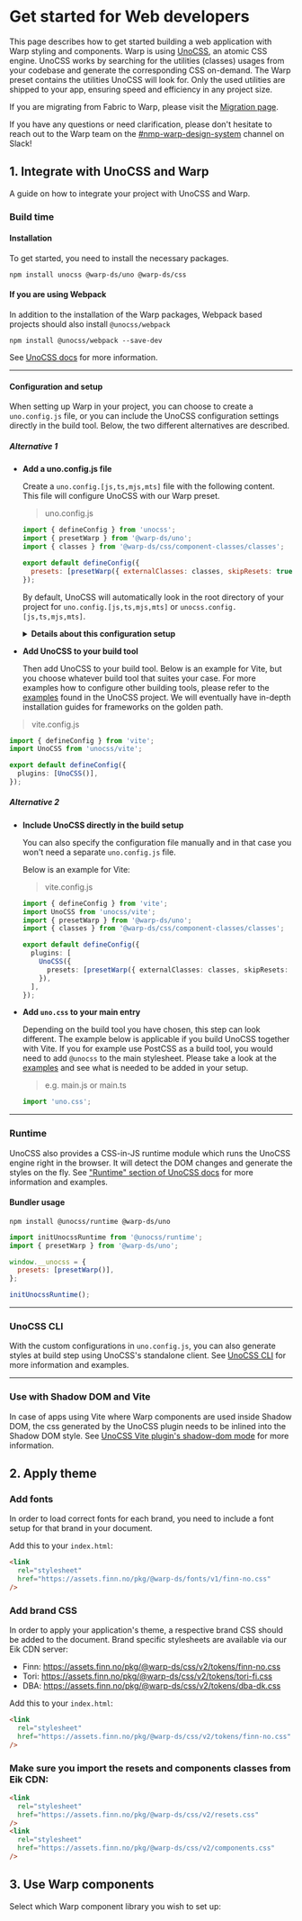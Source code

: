 <script setup>
  import Vue from './vue.md';
  import Elements from './elements.md';
  import React from './react.md';
</script>

# Get started for Web developers

This page describes how to get started building a web application with Warp styling and components.
Warp is using [UnoCSS](https://unocss.dev/), an atomic CSS engine.
UnoCSS works by searching for the utilities (classes) usages from your codebase and generate the corresponding CSS on-demand.
The Warp preset contains the utilities UnoCSS will look for.
Only the used utilities are shipped to your app, ensuring speed and efficiency in any project size.

If you are migrating from Fabric to Warp, please visit the [Migration page](./migrate-from-fabric/).

If you have any questions or need clarification, please don't hesitate to reach out to the Warp team on the [#nmp-warp-design-system](https://sch-chat.slack.com/archives/C04NF2K46LB) channel on Slack!

## 1. Integrate with UnoCSS and Warp

A guide on how to integrate your project with UnoCSS and Warp.

### Build time

#### Installation
To get started, you need to install the necessary packages.

```shell
npm install unocss @warp-ds/uno @warp-ds/css
```

#### If you are using Webpack
In addition to the installation of the Warp packages, Webpack based projects should also install `@unocss/webpack`

```shell
npm install @unocss/webpack --save-dev
```

See [UnoCSS docs](https://unocss.dev/integrations/webpack) for more information.

---

#### Configuration and setup
When setting up Warp in your project, you can choose to create a `uno.config.js` file, or you can include the UnoCSS configuration settings directly in the build tool.
Below, the two different alternatives are described.

##### Alternative 1
- **Add a uno.config.js file**

  Create a `uno.config.[js,ts,mjs,mts]` file with the following content. This file will configure UnoCSS with our Warp preset.
  
  > uno.config.js
  
  ```js
  import { defineConfig } from 'unocss';
  import { presetWarp } from '@warp-ds/uno';
  import { classes } from '@warp-ds/css/component-classes/classes';
  
  export default defineConfig({
    presets: [presetWarp({ externalClasses: classes, skipResets: true })],
  });
  ```
  
  By default, UnoCSS will automatically look in the root directory of your project for `uno.config.[js,ts,mjs,mts]` or `unocss.config.[js,ts,mjs,mts]`.
  
  <details>
    <summary><b>Details about this configuration setup</b></summary>
    When an application consists of several parts (e.g. if you are using [Podium](https://podium-lib.io/)) and each part needs to integrate with UnoCSS and Warp - it's more performant to get styling from an external stylesheet (as this will be cached in the browser) instead of making UnoCSS generate the same CSS multiple times.
    In the example above we pass external classes and skip resets, because we import components.css and reset.css as mentioned [below](#make-sure-you-import-the-resets-and-components-classes-from-eik-cdn).
  
    See all configuration options for `presetWarp` at https://github.com/warp-ds/drive#plugin-api.
  </details>

- **Add UnoCSS to your build tool**

  Then add UnoCSS to your build tool. Below is an example for Vite, but you choose whatever build tool that suites your case.
  For more examples how to configure other building tools, please refer to the [examples](https://github.com/unocss/unocss/tree/main/examples) found in the UnoCSS project.
  We will eventually have in-depth installation guides for frameworks on the golden path.

> vite.config.js

```ts
import { defineConfig } from 'vite';
import UnoCSS from 'unocss/vite';

export default defineConfig({
  plugins: [UnoCSS()],
});
```

##### **Alternative 2**
- **Include UnoCSS directly in the build setup**

  You can also specify the configuration file manually and in that case you won't need a separate `uno.config.js` file.
  
  Below is an example for Vite:
  
  > vite.config.js
  
  ```ts
  import { defineConfig } from 'vite';
  import UnoCSS from 'unocss/vite';
  import { presetWarp } from '@warp-ds/uno';
  import { classes } from '@warp-ds/css/component-classes/classes';
  
  export default defineConfig({
    plugins: [
      UnoCSS({
        presets: [presetWarp({ externalClasses: classes, skipResets: true })],
      }),
    ],
  });
  ```

- **Add `uno.css` to your main entry**

  Depending on the build tool you have chosen, this step can look different.
  The example below is applicable if you build UnoCSS together with Vite.
  If you for example use PostCSS as a build tool, you would need to add `@unocss` to the main stylesheet.
  Please take a look at the [examples](https://github.com/unocss/unocss/tree/main/examples) and see what is needed to be added in your setup.

  > e.g. main.js or main.ts
  
  ```js
  import 'uno.css';
  ```

---

### Runtime
UnoCSS also provides a CSS-in-JS runtime module which runs the UnoCSS engine right in the browser. It will detect the DOM changes and generate the styles on the fly.
See ["Runtime" section of UnoCSS docs](https://unocss.dev/integrations/runtime#runtime) for more information and examples.

#### Bundler usage

```shell
npm install @unocss/runtime @warp-ds/uno
```

```js
import initUnocssRuntime from '@unocss/runtime';
import { presetWarp } from '@warp-ds/uno';

window.__unocss = {
  presets: [presetWarp()],
};

initUnocssRuntime();
```

---

### UnoCSS CLI
With the custom configurations in `uno.config.js`, you can also generate styles at build step using UnoCSS's standalone client.
See [UnoCSS CLI](https://unocss.dev/integrations/cli) for more information and examples.

---

### Use with Shadow DOM and Vite
In case of apps using Vite where Warp components are used inside Shadow DOM, the css generated by the UnoCSS plugin needs to be inlined into the Shadow DOM style.
See [UnoCSS Vite plugin's shadow-dom mode](https://unocss.dev/integrations/vite#shadow-dom) for more information.

## 2. Apply theme

### Add fonts
In order to load correct fonts for each brand, you need to include a font setup for that brand in your document.

Add this to your `index.html`:

```html
<link
  rel="stylesheet"
  href="https://assets.finn.no/pkg/@warp-ds/fonts/v1/finn-no.css"
/>
```

### Add brand CSS
In order to apply your application's theme, a respective brand CSS should be added to the document.
Brand specific stylesheets are available via our Eik CDN server:

- Finn: https://assets.finn.no/pkg/@warp-ds/css/v2/tokens/finn-no.css
- Tori: https://assets.finn.no/pkg/@warp-ds/css/v2/tokens/tori-fi.css
- DBA: https://assets.finn.no/pkg/@warp-ds/css/v2/tokens/dba-dk.css

Add this to your `index.html`:

```html
<link
  rel="stylesheet"
  href="https://assets.finn.no/pkg/@warp-ds/css/v2/tokens/finn-no.css"
/>
```

### Make sure you import the resets and components classes from Eik CDN:

```html
<link
  rel="stylesheet"
  href="https://assets.finn.no/pkg/@warp-ds/css/v2/resets.css"
/>
<link
  rel="stylesheet"
  href="https://assets.finn.no/pkg/@warp-ds/css/v2/components.css"
/>
```

## 3. Use Warp components

Select which Warp component library you wish to set up:

<tabs-content> 
  <template v-slot:react>
    <react />
  </template>
  <template v-slot:vue>
    <vue />
  </template>
  <template v-slot:elements>
    <elements />
  </template>
</tabs-content>
